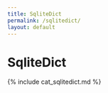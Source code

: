 ```yaml
---
title: SqliteDict
permalink: /sqlitedict/
layout: default
---
```


# SqliteDict

{% include cat_sqlitedict.md %}
